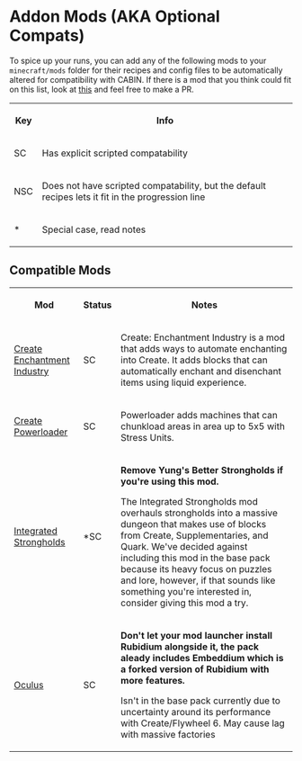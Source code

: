 <!DOCTYPE html>
<html>
<head>
</head>

<body>
<h1> Addon Mods (AKA Optional Compats)</h1>
<p>To spice up your runs, you can add any of the following mods to your <code>minecraft/mods</code> folder for their recipes and config files to be automatically altered for compatibility with CABIN. If there is a mod that you think could fit on this list, look at <a href="https://github.com/ThePansmith/CABIN/blob/1.20.1/kubejs/server_scripts/server_compatability/_compatability_readme.md">this</a> and feel free to make a PR.</p>
<table>
  <tr>
    <th><p>Key</p></th>
    <th><p>Info</p></th>
  </tr>
  <tr>
    <td><p>SC</p></td>
    <td><p>Has explicit scripted compatability</p></td>
  </tr>
  <tr>
    <td>NSC</td>
    <td><p>Does not have scripted compatability, but the default recipes lets it fit in the progression line</p></td>
  </tr>
  <tr>
    <td><p>*</p></td>
    <td><p>Special case, read notes</p></td>
  </tr>
</table>

<h2>Compatible Mods</h2>
<table>
  <tr>
    <th><p>Mod</p></th>
    <th><p>Status</p></th>
    <th><p>Notes</p></th>
  </tr>
  <tr>
    <td><p><a href="https://www.curseforge.com/projects/688768">Create Enchantment Industry</a></p></td>
    <td><p>SC</p></td>
    <td>
        <p>Create: Enchantment Industry is a mod that adds ways to automate enchanting into Create. It adds blocks that can automatically enchant and disenchant items using liquid experience.</p>
    </td>
  </tr>
  <tr>
  <tr>
    <td><p><a href="https://curseforge.com/projects/936020">Create Powerloader</a></p></td>
    <td><p>SC</p></td>
    <td>
        <p>Powerloader adds machines that can chunkload areas in area up to 5x5 with Stress Units.</p>
    </td>
  </tr>
  <tr>
    <td><p><a href="https://curseforge.com/projects/815548">Integrated Strongholds</a></p></td>
    <td><p>*SC</p></td>
    <td>
    <p><b>Remove Yung's Better Strongholds if you're using this mod.</b></p>
    <p>The Integrated Strongholds mod overhauls strongholds into a massive dungeon that makes use of blocks from Create, Supplementaries, and Quark. We've decided against including this mod in the base pack because its heavy focus on puzzles and lore, however, if that sounds like something you're interested in, consider giving this mod a try.</p>
    </td>
  </tr>
  <tr>
    <td><p><a href="https://curseforge.com/projects/581495">Oculus</a></p></td>
    <td><p>SC</p></td>
    <td>
    <p><b>Don't let your mod launcher install Rubidium alongside it, the pack aleady includes Embeddium which is a forked version of Rubidium with more features.</b></p>
    <p>Isn't in the base pack currently due to uncertainty around its performance with Create/Flywheel 6. May cause lag with massive factories</p>
    </td>
  </tr>
</table>

<!--<h2>Other Compatible Mods</h2>
<table>
  <tr>
    <th><p>Mod</p></th>
    <th><p>Status</p></th>
    <th><p>Notes</p></th>
  </tr>
  <tr>
    <td><p>Forbidden and Arcanus</p></td>
    <td><p>*SC</p></td>
    <td><p>Cut from CABIN because it didn't fit well into the pack. It's compatability script is incomplete and needs to be updated for 1.20</p></td>
  </tr>
</table>-->

</body>
</html>
